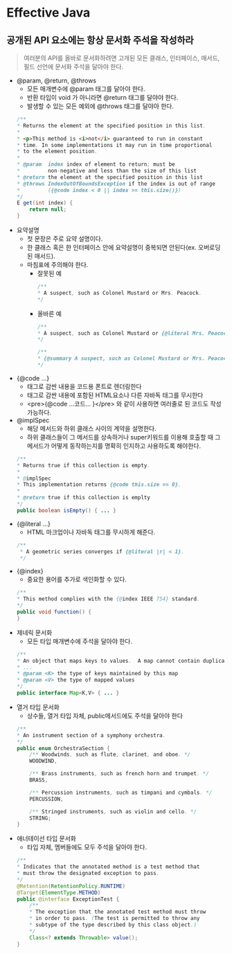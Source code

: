# Effective Java

## 공개된 API 요소에는 항상 문서화 주석을 작성하라
> 여러분의 API를 올바로 문서화하려면 고개된 모든 클래스, 인터페이스, 매서드, 필드 선언에 문서화 주석을 달아야 한다.

* @param, @return, @throws
    * 모든 매개변수에 @param 태그를 달아야 한다.
    * 반환 타입이 void 가 아니라면 @return 태그를 달야야 한다.
    * 발생할 수 있는 모든 예외에 @throws 태그를 달야아 한다. 
    ~~~java
    /**
    * Returns the element at the specified position in this list.
    *
    * <p>This method is <i>not</i> guaranteed to run in constant
    * time. In some implementations it may run in time proportional
    * to the element position.
    *
    * @param  index index of element to return; must be
    *         non-negative and less than the size of this list
    * @return the element at the specified position in this list
    * @throws IndexOutOfBoundsException if the index is out of range
    *         ({@code index < 0 || index >= this.size()})
    */
    E get(int index) {
        return null;
    }
    ~~~
* 요약설명
    * 첫 문장은 주로 요약 설명이다.
    * 한 클래스 혹은 한 인터페이스 안에 요약설명이 중복되면 안된다(ex. 오버로딩 된 매서드).
    * 마침표에 주의해야 한다.
        * 잘못된 예
            ~~~java
            /**
            * A suspect, such as Colonel Mustard or Mrs. Peacock. 
            */
            ~~~
        * 올바른 예 
            ~~~java
            /**
            * A suspect, such as Colonel Mustard or {@literal Mrs. Peacock}.
            */

            /**
            * {@summary A suspect, such as Colonel Mustard or Mrs. Peacock.}
            */
            ~~~
* {@code ...}
    * 태그로 감싼 내용을 코드용 폰트로 렌더링한다
    * 태그로 감싼 내용에 포함된 HTML요소나 다른 자바독 태그를 무시한다
    * \<pre>{@code ...코드... }\</pre> 와 같이 사용하면 여러줄로 된 코드도 작성 가능하다.
* @implSpec
    * 해당 메서드와 하위 클래스 사이의 계약을 설명한다.
    * 하위 클래스들이 그 메서드를 상속하거나 super키워드를 이용해 호출할 때 그 메서드가 어떻게 동작하는지를 명확히 인지하고 사용하도록 해야한다.
    ~~~java
    /**
    * Returns true if this collection is empty.
    * 
    * @implSpec
    * This implementation returns {@code this.size == 0}.
    *
    * @return true if this collection is emplty
    */
    public boolean isEmpty() { ... }
    ~~~
* {@literal ...}
    * HTML 마크업이나 자바독 태그를 무시하게 해준다.
    ~~~java
    /**
     * A geometric series converges if {@literal |r| < 1}.
     */
    ~~~
* {@index}
    * 중요한 용어를 추가로 색인화할 수 있다.
    ~~~java
    /**
    * This method complies with the {@index IEEE 754} standard.
    */
    public void function() {
    }
    ~~~
* 제네릭 문서화
    * 모든 타입 매개변수에 주석을 달아야 한다.
    ~~~java
    /**
    * An object that maps keys to values.  A map cannot contain duplicate keys; 
    * ...
    * @param <K> the type of keys maintained by this map
    * @param <V> the type of mapped values
    */
    public interface Map<K,V> { ... }
    ~~~
* 열거 타입 문서화
    * 상수들, 열거 타입 자체, public메서드에도 주석을 달아야 한다
    ~~~java
    /**
    * An instrument section of a symphony orchestra.
    */
    public enum OrchestraSection {
        /** Woodwinds, such as flute, clarinet, and oboe. */
        WOODWIND,

        /** Brass instruments, such as french horn and trumpet. */
        BRASS,

        /** Percussion instruments, such as timpani and cymbals. */
        PERCUSSION,

        /** Stringed instruments, such as violin and cello. */
        STRING;
    }
    ~~~
* 애너테이선 타입 문서화
    * 타입 자체, 멤버들에도 모두 주석을 달아야 한다.
    ~~~java
    /**
    * Indicates that the annotated method is a test method that
    * must throw the designated exception to pass.
    */
    @Retention(RetentionPolicy.RUNTIME)
    @Target(ElementType.METHOD)
    public @interface ExceptionTest {
        /**
        * The exception that the annotated test method must throw
        * in order to pass. (The test is permitted to throw any
        * subtype of the type described by this class object.)
        */
        Class<? extends Throwable> value();
    }
    ~~~